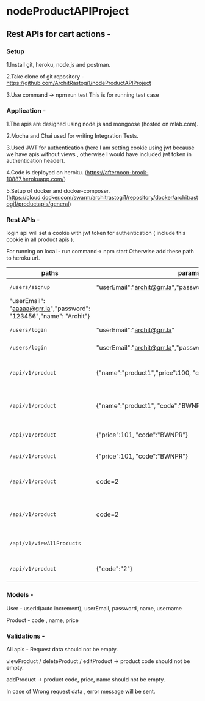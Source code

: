 # nodeProductAPIProject

## Rest APIs for cart actions -

### Setup
1.Install git, heroku, node.js and postman.

2.Take clone of git repository - https://github.com/ArchitRastogi1/nodeProductAPIProject

3.Use command  -> npm run test
    This is for running test case

### Application -
1.The apis are designed using node.js and mongoose (hosted on mlab.com).

2.Mocha and Chai used for writing Integration Tests.

3.Used JWT for authentication (here I am setting cookie using jwt because we have apis without views , otherwise I would have included jwt token in authentication header).

4.Code is deployed on heroku. (https://afternoon-brook-10887.herokuapp.com/)

5.Setup of docker and docker-composer. (https://cloud.docker.com/swarm/architrastogi1/repository/docker/architrastogi1/productapis/general)

### Rest APIs -

login api will set a cookie with jwt token for authentication ( include this cookie in all product apis ).

For running on local - run command->  npm start
Otherwise add these path to heroku url.


| paths | params | methods | description  | response
|---|---|---|---|---|
| `/users/signup` | "userEmail":"archit@grr.la","password":"name","name":"archit"} | POST | register user | {"userId": 115,
  "userEmail": "aaaaa@grr.la","password": "123456","name": "Archit"} |
| `/users/login` | "userEmail":"archit@grr.la" | POST | register user | {"status":401,"message":"Invalid Login Credential"} |
| `/users/login` | "userEmail":"archit@grr.la","password":"name"} | POST | authenticate user | sets cookie |
| `/api/v1/product`  | {"name":"product1","price":100, "code":"BWNPR"} | POST | adds product with given data | {"status": 200, "msg": "Successfully added new product","productCode": "3"} |
| `/api/v1/product`  | {"name":"product1", "code":"BWNPR"} | POST | adds product with given data | {"status": 400, "msg": "Please provide Product Price" |
| `/api/v1/product` | {"price":101, "code":"BWNPR"} | PATCH | edit product | {"status": 200,"msg": "Successfully edited product details"} |
| `/api/v1/product` | {"price":101, "code":"BWNPR"} | PATCH | edit product | {"status": 200,"msg": "Couldn't find product to update"} |
| `/api/v1/product` | code=2 | GET | view product with given product id | {"status": 200,"data": {"code": "2","name": "product1","price": 100}} |
| `/api/v1/product` | code=2 | GET | view product with given product id | {"status": 200,"msg": "Product does not exist"} |
| `/api/v1/viewAllProducts` |  | GET | view all products | {"status": 200,"data": [{"code": "2","name": "product1","price": 100}]} |
| `/api/v1/product` | {"code":"2"} | DELETE | deletes a specific item | {"status": 200,"msg": "Successfully deleted product details"} |


### Models -

User - userId(auto increment), userEmail, password, name, username

Product - code , name, price

### Validations -

All apis - Request data should not be empty.

viewProduct / deleteProduct / editProduct -> product code should not be empty.

addProduct -> product code, price, name should not be empty.

In case of Wrong request data , error message will be sent.

